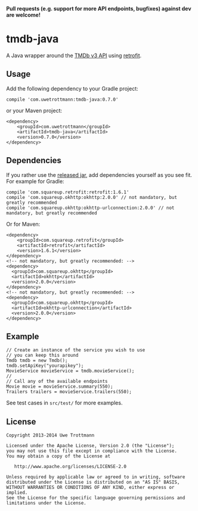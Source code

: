 **Pull requests (e.g. support for more API endpoints, bugfixes) against dev are welcome!**

tmdb-java
============

A Java wrapper around the [TMDb v3 API][1] using [retrofit][2].

Usage
-----
Add the following dependency to your Gradle project:

```
compile 'com.uwetrottmann:tmdb-java:0.7.0'
```

or your Maven project:

```
<dependency>
    <groupId>com.uwetrottmann</groupId>
    <artifactId>tmdb-java</artifactId>
    <version>0.7.0</version>
</dependency>
```

Dependencies
------------
If you rather use the [released jar][3], add dependencies yourself as you see fit.
For example for Gradle:

```
compile 'com.squareup.retrofit:retrofit:1.6.1'
compile 'com.squareup.okhttp:okhttp:2.0.0' // not mandatory, but greatly recommended
compile 'com.squareup.okhttp:okhttp-urlconnection:2.0.0' // not mandatory, but greatly recommended
```

Or for Maven:

```
<dependency>
    <groupId>com.squareup.retrofit</groupId>
    <artifactId>retrofit</artifactId>
    <version>1.6.1</version>
</dependency>
<!-- not mandatory, but greatly recommended: -->
<dependency>
  <groupId>com.squareup.okhttp</groupId>
  <artifactId>okhttp</artifactId>
  <version>2.0.0</version>
</dependency>
<!-- not mandatory, but greatly recommended: -->
<dependency>
  <groupId>com.squareup.okhttp</groupId>
  <artifactId>okhttp-urlconnection</artifactId>
  <version>2.0.0</version>
</dependency>
```

Example
-------

```
// Create an instance of the service you wish to use
// you can keep this around
Tmdb tmdb = new Tmdb();
tmdb.setApiKey("yourapikey");
MovieService movieService = tmdb.movieService();
//
// Call any of the available endpoints
Movie movie = movieService.summary(550);
Trailers trailers = movieService.trailers(550);
```

See test cases in `src/test/` for more examples.

License
-------

    Copyright 2013-2014 Uwe Trottmann

    Licensed under the Apache License, Version 2.0 (the "License");
    you may not use this file except in compliance with the License.
    You may obtain a copy of the License at

       http://www.apache.org/licenses/LICENSE-2.0

    Unless required by applicable law or agreed to in writing, software
    distributed under the License is distributed on an "AS IS" BASIS,
    WITHOUT WARRANTIES OR CONDITIONS OF ANY KIND, either express or implied.
    See the License for the specific language governing permissions and
    limitations under the License.




 [1]: http://docs.themoviedb.apiary.io/
 [2]: https://github.com/square/retrofit
 [3]: https://github.com/UweTrottmann/tmdb-java/releases
